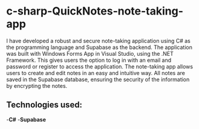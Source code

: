 # c-sharp-QuickNotes-note-taking-app
I have developed a robust and secure note-taking application using C# as the programming language and Supabase as the backend. The application was built with Windows Forms App in Visual Studio, using the .NET Framework. This gives users the option to log in with an email and password or register to access the application.
The note-taking app allows users to create and edit notes in an easy and intuitive way. All notes are saved in the Supabase database, ensuring the security of the information by encrypting the notes.
## Technologies used:
-**C#**
-**Supabase**


